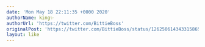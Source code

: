 ```yaml
---
date: 'Mon May 18 22:11:35 +0000 2020'
authorName: king✨
authorUrl: 'https://twitter.com/BittieBoss'
originalPost: 'https://twitter.com/BittieBoss/status/1262506143433158657'
layout: like
---
```


